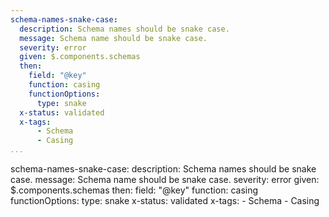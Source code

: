 ```yaml
---
schema-names-snake-case:
  description: Schema names should be snake case.
  message: Schema name should be snake case.
  severity: error
  given: $.components.schemas
  then:
    field: "@key"
    function: casing
    functionOptions:
      type: snake
  x-status: validated
  x-tags:
      - Schema
      - Casing          
...
```

schema-names-snake-case:
  description: Schema names should be snake case.
  message: Schema name should be snake case.
  severity: error
  given: $.components.schemas
  then:
    field: "@key"
    function: casing
    functionOptions:
      type: snake
  x-status: validated
  x-tags:
      - Schema
      - Casing       